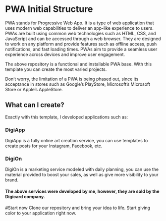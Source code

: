 # PWA Initial Structure
PWA stands for Progressive Web App. It is a type of web application that uses modern web capabilities to deliver an app-like experience to users. PWAs are built using common web technologies such as HTML, CSS, and JavaScript and can be accessed through a web browser. They are designed to work on any platform and provide features such as offline access, push notifications, and fast loading times. PWAs aim to provide a seamless user 
experience across devices and improve user engagement.

The above repository is a functional and installable PWA base. With this template you can create the most varied projects.

Don’t worry, the limitation of a PWA is being phased out, since its acceptance in stores such as Google’s PlayStore, Microsoft’s Microsoft Store or Apple’s AppleStore.

## What can I create?
Exactly with this template, I developed applications such as:

### DigiApp
DigiApp is a fully online art creation service, you can use templates to create posts for your Instagram, Facebook, etc.

### DigiOn
DigiOn is a marketing service modeled with daily planning, you can use the material provided to boost your sales, as well as give more visibility to your brand.

#### The above services were developed by me, however, they are sold by the Digicard company.

#Start now
Clone our repository and bring your idea to life. Start giving color to your application right now.
